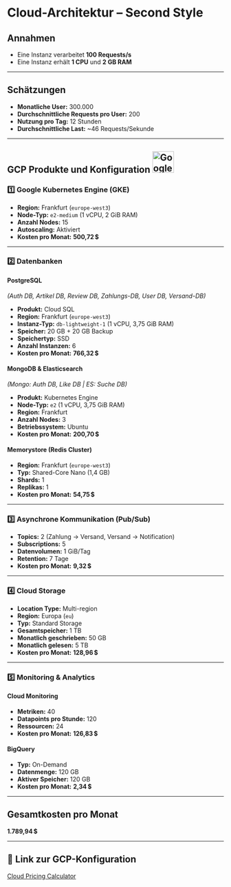 #  Cloud-Architektur – Second Style

##  Annahmen

- Eine Instanz verarbeitet **100 Requests/s**
- Eine Instanz erhält **1 CPU** und **2 GB RAM**

---

##  Schätzungen

- **Monatliche User:** 300.000  
- **Durchschnittliche Requests pro User:** 200  
- **Nutzung pro Tag:** 12 Stunden  
- **Durchschnittliche Last:** ~46 Requests/Sekunde

---


##  GCP Produkte und Konfiguration <img src="https://static-00.iconduck.com/assets.00/google-cloud-icon-2048x1646-7admxejz.png" alt="Google Cloud" width="50">

### 1️⃣ Google Kubernetes Engine (GKE)

- **Region:** Frankfurt (`europe-west3`)  
- **Node-Typ:** `e2-medium` (1 vCPU, 2 GiB RAM)  
- **Anzahl Nodes:** 15  
- **Autoscaling:** Aktiviert  
- **Kosten pro Monat:** **500,72 $**

---

### 2️⃣ Datenbanken

#### PostgreSQL  
*(Auth DB, Artikel DB, Review DB, Zahlungs-DB, User DB, Versand-DB)*

- **Produkt:** Cloud SQL  
- **Region:** Frankfurt (`europe-west3`)  
- **Instanz-Typ:** `db-lightweight-1` (1 vCPU, 3,75 GiB RAM)  
- **Speicher:** 20 GB + 20 GB Backup  
- **Speichertyp:** SSD  
- **Anzahl Instanzen:** 6  
- **Kosten pro Monat:** **766,32 $**

#### MongoDB & Elasticsearch  
*(Mongo: Auth DB, Like DB | ES: Suche DB)*

- **Produkt:** Kubernetes Engine  
- **Node-Typ:** `e2` (1 vCPU, 3,75 GiB RAM)  
- **Region:** Frankfurt  
- **Anzahl Nodes:** 3  
- **Betriebssystem:** Ubuntu  
- **Kosten pro Monat:** **200,70 $**

#### Memorystore (Redis Cluster)

- **Region:** Frankfurt (`europe-west3`)  
- **Typ:** Shared-Core Nano (1,4 GB)  
- **Shards:** 1  
- **Replikas:** 1  
- **Kosten pro Monat:** **54,75 $**

---

### 3️⃣ Asynchrone Kommunikation (Pub/Sub)

- **Topics:** 2 (Zahlung → Versand, Versand → Notification)  
- **Subscriptions:** 5  
- **Datenvolumen:** 1 GiB/Tag  
- **Retention:** 7 Tage  
- **Kosten pro Monat:** **9,32 $**

---

### 4️⃣ Cloud Storage

- **Location Type:** Multi-region  
- **Region:** Europa (`eu`)  
- **Typ:** Standard Storage  
- **Gesamtspeicher:** 1 TB  
- **Monatlich geschrieben:** 50 GB  
- **Monatlich gelesen:** 5 TB  
- **Kosten pro Monat:** **128,96 $**

---

### 5️⃣ Monitoring & Analytics

#### Cloud Monitoring

- **Metriken:** 40  
- **Datapoints pro Stunde:** 120  
- **Ressourcen:** 24  
- **Kosten pro Monat:** **126,83 $**

#### BigQuery

- **Typ:** On-Demand  
- **Datenmenge:** 120 GB  
- **Aktiver Speicher:** 120 GB  
- **Kosten pro Monat:** **2,34 $**

---

## Gesamtkosten pro Monat

**1.789,94 $**

---

## 🔗 Link zur GCP-Konfiguration

[Cloud Pricing Calculator](https://cloud.google.com/products/calculator?dl=CjhDaVE1WkRZMk16TmtOeTB5WXpFeUxUUmpZVEF0T0RBME1DMWpaREF6WlRJM1lqQXpOR1FRQVE9PRAPGiQxQ0RDQTNGNi04NTlELTQ1MTMtQjhCRS1DNTM1RDYzNTEyNUI)

